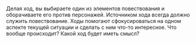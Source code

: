 Делая ход, вы выбираете один из элементов повествования и оборачиваете его против персонажей. Источником хода всегда должно служить повествование. Ходы помогают сфокусироваться на одном аспекте текущей ситуации и сделать с ним что-то интересное. Что вообще происходит? Какой ход будет иметь смысл?